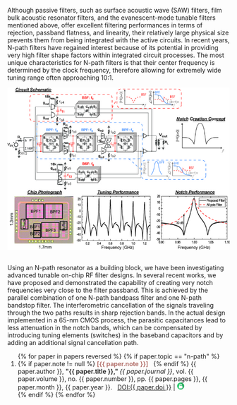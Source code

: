 Although passive filters, such as surface acoustic wave (SAW) filters, film bulk acoustic resonator filters, and the evanescent-mode tunable filters mentioned above, offer excellent filtering performances in terms of rejection, passband flatness, and linearity, their relatively large physical size prevents them from being integrated with the active circuits. In recent years, N-path filters have regained interest because of its potential in providing very high filter shape factors within integrated circuit processes. The most unique characteristics for N-path filters is that their center frequency is determined by the clock frequency, therefore allowing for extremely wide tuning range often approaching 10:1.

<img src = "/research/npath-filter/npath.jpg" style = "display:block; margin-left=auto; margin-right:auto">
<br>

Using an N-path resonator as a building block, we have been investigating advanced tunable on-chip RF filter designs. In several recent works, we have proposed and demonstrated the capability of creating very notch frequencies very close to the filter passband. This is achieved by the parallel combination of one N-path bandpass filter and one N-path bandstop filter. The interferometric cancellation of the signals traveling through the two paths results in sharp rejection bands. In the actual design implemented in a 65-nm CMOS process, the parasitic capacitances lead to less attenuation in the notch bands, which can be compensated by introducing tuning elements (switches) in the baseband capacitors and by adding an additional signal cancellation path.

<ol reversed>
	{% for paper in papers reversed %}
	{% if paper.topic == "n-path" %}
	<li>
    {% if paper.note != null %}
		<span style='font-weight:600; color:#AD655F;'>[{{ paper.note }}]</span> &nbsp;
	{% endif %}
    {{ paper.author }}, <span style='font-weight: 600;'>"{{ paper.title }}," </span> <i> {{ paper.journal }}</i>, vol. {{ paper.volume }}, no. {{ paper.number }}, pp. {{ paper.pages }}, {{ paper.month }}, {{ paper.year }}. &nbsp; <a href="http://dx.doi.org/{{ paper.doi }}">DOI:{{ paper.doi }}</a> | <a href = "/publication/{{ paper.bib_key}}.pdf"  target = "_blank"> <img src = "/images/oa-icon.png"> </a>  </li>
	{% endif %}
	{% endfor %}
</ol>
